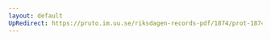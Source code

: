 ```yaml
---
layout: default
UpRedirect: https://pruto.im.uu.se/riksdagen-records-pdf/1874/prot-1874--fk--514.pdf
---
```

